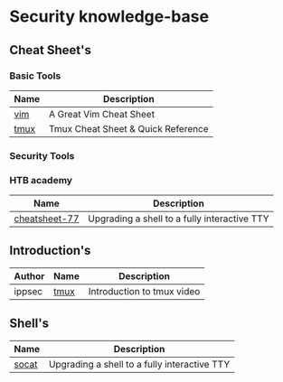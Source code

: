 # Security knowledge-base 

## Cheat Sheet's

### Basic Tools
Name | Description
---- | ----
[vim](https://vimsheet.com/)| A Great Vim Cheat Sheet
[tmux](https://tmuxcheatsheet.com/)| Tmux Cheat Sheet & Quick Reference

### Security Tools


### HTB academy
Name | Description
---- | ----
[cheatsheet-77](htb-academy/cheatsheet-77.md) | Upgrading a shell to a fully interactive TTY

## Introduction's
Author | Name | Description
---- | ---- | ----
ippsec | [tmux](https://www.youtube.com/watch?v=Lqehvpe_djs) | Introduction to tmux video

## Shell's
Name | Description
---- | ----
[socat](https://blog.ropnop.com/upgrading-simple-shells-to-fully-interactive-ttys/#method-2-using-socat) | Upgrading a shell to a fully interactive TTY





